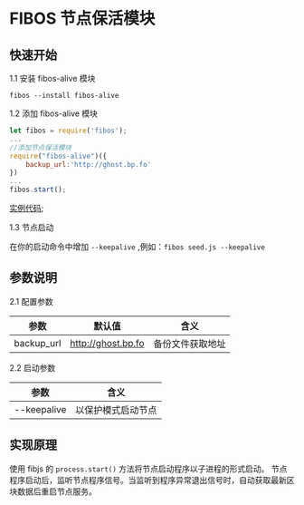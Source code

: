 # FIBOS 节点保活模块

## 快速开始

1.1 安装 fibos-alive 模块

```
fibos --install fibos-alive
```

1.2 添加 fibos-alive 模块

```js
let fibos = require('fibos');
...
//添加节点保活模块
require("fibos-alive")({
    backup_url:'http://ghost.bp.fo'
})
...
fibos.start();
```

[实例代码](./example/seed.js);

1.3 节点启动

在你的启动命令中增加 `--keepalive` ,例如：`fibos seed.js --keepalive`

## 参数说明

2.1 配置参数

| 参数 | 默认值 | 含义 |
| --- | --- | --- |
| backup_url | http://ghost.bp.fo | 备份文件获取地址 |

2.2 启动参数

| 参数 |含义 |
| --- | --- |
| --keepalive | 以保护模式启动节点 |

## 实现原理

使用 fibjs 的 `process.start()` 方法将节点启动程序以子进程的形式启动。
节点程序启动后，监听节点程序信号。当监听到程序异常退出信号时，自动获取最新区块数据后重启节点服务。